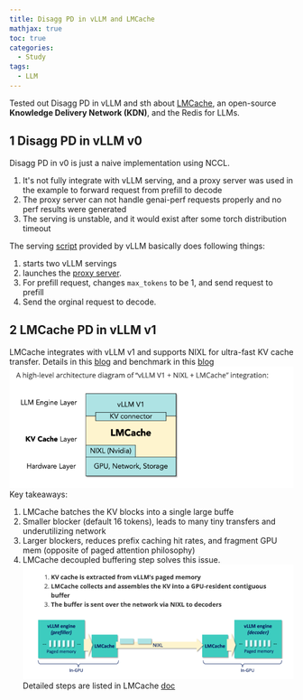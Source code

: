 ```yaml
---
title: Disagg PD in vLLM and LMCache
mathjax: true
toc: true
categories:
  - Study
tags:
  - LLM
---
```


Tested out Disagg PD in vLLM and sth about [LMCache](https://blog.lmcache.ai/), an open-source **Knowledge Delivery Network (KDN)**, and the Redis for LLMs. 

## 1 Disagg PD in vLLM v0
Disagg PD in v0 is just a naive implementation using NCCL. 
1. It's not fully integrate with vLLM serving, and a proxy server was used in the example to forward request from prefill to decode
2. The proxy server can not handle genai-perf requests properly and no perf results were generated
3. The serving is unstable, and it would exist after some torch distribution timeout

The serving [script](https://github.com/vllm-project/vllm/blob/main/examples/online_serving/disaggregated_prefill.sh) provided by vLLM basically does following things:  
1. starts two vLLM servings
2. launches the [proxy server](https://github.com/vllm-project/vllm/blob/main/benchmarks/disagg_benchmarks/disagg_prefill_proxy_server.py).
3. For prefill request, changes `max_tokens` to be 1, and send request to prefill
4. Send the orginal request to decode. 

## 2 LMCache PD in vLLM v1
LMCache integrates with vLLM v1 and supports NIXL for ultra-fast KV cache transfer. Details in this [blog](https://blog.lmcache.ai/2025-04-11-lmcache-vllmv1-nixl/) and benchmark in this [blog](https://blog.lmcache.ai/2025-04-29-pdbench/)  
![Alt text](/assets/images/2025/25-05-02-LMCache_files/vllm.png)
Key takeaways:  
1. LMCache batches the KV blocks into a single large buffe
2. Smaller blocker (default 16 tokens), leads to many tiny transfers and underutilizing network
3. Larger blockers, reduces prefix caching hit rates, and fragment GPU mem (opposite of paged attention philosophy)
4. LMCache decoupled buffering step solves this issue. 
![Alt text](/assets/images/2025/25-05-02-LMCache_files/buffer.png)
Detailed steps are listed in LMCache [doc](https://docs.lmcache.ai/getting_started/quickstart/disaggregated_prefill.html)